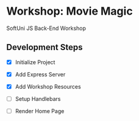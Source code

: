 # Workshop: Movie Magic
SoftUni JS Back-End Workshop

## Development Steps
- [x] Initialize Project
- [x] Add Express Server
- [x] Add Workshop Resources
- [ ] Setup Handlebars
- [ ] Render Home Page


